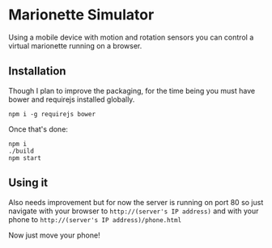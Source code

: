 # Marionette Simulator

Using a mobile device with motion and rotation sensors you can control a virtual marionette running on a browser.

## Installation

Though I plan to improve the packaging, for the time being you must have bower and requirejs installed globally.

```
npm i -g requirejs bower
```

Once that's done:

```
npm i
./build
npm start
```

## Using it

Also needs improvement but for now the server is running on port 80 so just navigate with your browser to `http://(server's IP address)` and with your phone to `http://(server's IP address)/phone.html`

Now just move your phone!
